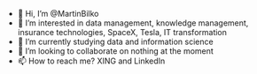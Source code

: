 - 👋 Hi, I’m @MartinBilko
- 👀 I’m interested in data management, knowledge management, insurance technologies, SpaceX, Tesla, IT transformation
- 🌱 I’m currently studying data and information science
- 💞️ I’m looking to collaborate on nothing at the moment
- 📫 How to reach me? XING and LinkedIn

<!---
Th3-M4rtin/Th3-M4rtin is a ✨ special ✨ repository because its `README.md` (this file) appears on your GitHub profile.
You can click the Preview link to take a look at your changes.
--->
